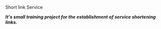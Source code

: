 Short link Service

***It's small training project for the establishment of service shortening links.*** 
